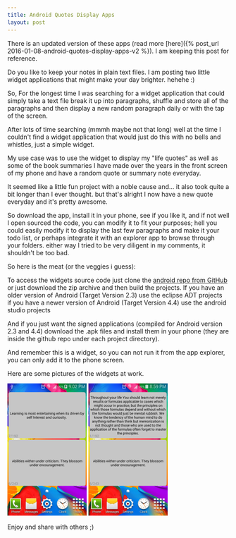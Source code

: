 ```yaml
---
title: Android Quotes Display Apps
layout: post
---
```


There is an updated version of these apps (read more
[here]({% post_url 2016-01-08-android-quotes-display-apps-v2 %}).
I am keeping this post for reference.

Do you like to keep your notes in plain text files. I am posting two little
widget applications that might make your day brighter. hehehe :)

So, For the longest time I was searching for a widget application that could
simply take a text file break it up into paragraphs, shuffle and store all of
the paragraphs and then display a new random paragraph daily or with the tap of
the screen.

After lots of time searching (mmmh maybe not that long) well at the time I
couldn't find a widget application that would just do this with no bells and
whistles, just a simple widget.

My use case was to use the widget to display my "life quotes" as well as some of
the book summaries I have made over the years in the front screen of my phone
and have a random quote or summary note everyday.

It seemed like a little fun project with a noble cause and... it also took quite
a bit longer than I ever thought. but that's alright I now have a new quote
everyday and it's pretty awesome.

So download the app, install it in your phone, see if you like it, and if not
well I open sourced the code, you can modify it to fit your purposes; hell you
could easily modify it to display the last few paragraphs and make it your todo
list, or perhaps integrate it with an explorer app to browse through your
folders. either way I tried to be very diligent in my comments, it shouldn't be
too bad.

So here is the meat (or the veggies i guess):

To access the widgets source code just clone the 
[android repo from GitHub](https://github.com/Osohm/android_quotes_display_apps.git) or just
download the zip archive and then build the projects. If you have an older
version of Android (Target Version 2.3) use the eclipse ADT projects  if you
have a newer version of Android (Target Version 4.4) use the android studio
projects

And if you just want the signed applications (compiled for Android version 2.3
and 4.4) download the .apk files and install them in your phone (they are inside
the github repo under each project directory).

And remember this is a widget, so you can not run it from the app explorer, you
can only add it to the phone screen.

Here are some pictures of the widgets at work.

![Widget Application Screnshot 1](/assets/2015-05-07-android-random-text-widget_1.png)
![Widget Application Screenshot 2](/assets/2015-05-07-android-random-text-widget_2.png)

Enjoy and share with others ;)
